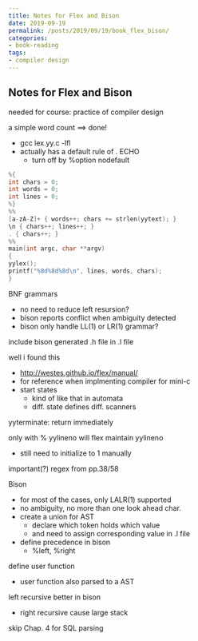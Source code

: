 ```yaml
---
title: Notes for Flex and Bison
date: 2019-09-19
permalink: /posts/2019/09/19/book_flex_bison/
categories:
- book-reading
tags:
- compiler design
---
```


## Notes for Flex and Bison

needed for course: practice of compiler design

a simple word count ==> done!
- gcc lex.yy.c -lfl
- actually has a default rule of .  ECHO
    - turn off by %option nodefault

```c
%{
int chars = 0;
int words = 0;
int lines = 0;
%}
%%
[a-zA-Z]+ { words++; chars += strlen(yytext); }
\n { chars++; lines++; }
. { chars++; }
%%
main(int argc, char **argv)
{
yylex();
printf("%8d%8d%8d\n", lines, words, chars);
}
```

BNF grammars
- no need to reduce left resursion?
- bison reports conflict when ambiguity detected
- bison only handle LL(1) or LR(1) grammar?

include bison generated .h file in .l file

well i found this
- http://westes.github.io/flex/manual/
- for reference when implmenting compiler for mini-c
- start states
    - kind of like that in automata
    - diff. state defines diff. scanners

yyterminate: return immediately

only with % yylineno will flex maintain yylineno
- still need to initialize to 1 manually

important(?) regex from pp.38/58

Bison
- for most of the cases, only LALR(1) supported
- no ambiguity, no more than one look ahead char.
- create a union for AST
    - declare which token holds which value
    - and need to assign corresponding value in .l file
- define precedence in bison
    - %left, %right

define user function
- user function also parsed to a AST

left recursive better in bison
- right recursive cause large stack

skip Chap. 4 for SQL parsing
